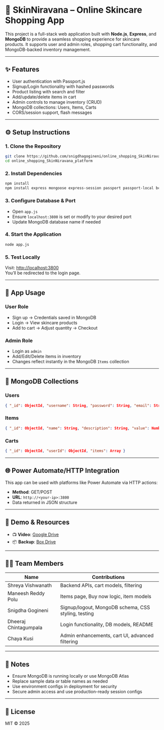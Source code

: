 # 🧴 SkinNiravana – Online Skincare Shopping App

This project is a full-stack web application built with **Node.js**, **Express**, and **MongoDB** to provide a seamless shopping experience for skincare products. It supports user and admin roles, shopping cart functionality, and MongoDB-backed inventory management.

---

## ✨ Features

- User authentication with Passport.js  
- Signup/Login functionality with hashed passwords  
- Product listing with search and filter  
- Add/update/delete items in cart  
- Admin controls to manage inventory (CRUD)  
- MongoDB collections: Users, Items, Carts  
- CORS/session support, flash messages  

---

## ⚙️ Setup Instructions

### 1. Clone the Repository

```bash
git clone https://github.com/snigdhagogineni/online_shopping_SkinNiravana_platform.git
cd online_shopping_SkinNiravana_platform
```

### 2. Install Dependencies

```bash
npm install
npm install express mongoose express-session passport passport-local bcryptjs connect-flash method-override
```

### 3. Configure Database & Port

- Open `app.js`  
- Ensure `localhost:3800` is set or modify to your desired port  
- Update MongoDB database name if needed

### 4. Start the Application

```bash
node app.js
```

### 5. Test Locally

Visit: [http://localhost:3800](http://localhost:3800)  
You’ll be redirected to the login page.

---

## 🧪 App Usage

### User Role

- Sign up → Credentials saved in MongoDB  
- Login → View skincare products  
- Add to cart → Adjust quantity → Checkout

### Admin Role

- Login as `admin`  
- Add/Edit/Delete items in inventory  
- Changes reflect instantly in the MongoDB `Items` collection

---

## 🛒 MongoDB Collections

### Users

```json
{ "_id": ObjectId, "username": String, "password": String, "email": String, "phone": String, "address": String }
```

### Items

```json
{ "_id": ObjectId, "name": String, "description": String, "value": Number, "count": Number, "image": String, "type": String }
```

### Carts

```json
{ "_id": ObjectId, "userId": ObjectId, "items": Array }
```

---

## 🌐 Power Automate/HTTP Integration

This app can be used with platforms like Power Automate via HTTP actions:

- **Method**: GET/POST  
- **URL**: `http://<your-ip>:3800`  
- Data returned in JSON structure

---

## 🧪 Demo & Resources

- 📺 **Video**: [Google Drive](https://drive.google.com/file/d/1gf4-7vOarCg3Y-IzBL8KrpN1_SLC_zon/view?usp=drive_link)  
- 📦 **Backup**: [Box Drive](https://utdallas.box.com/s/tlyfgiqo1qcybybjfzez83d5bdbs6mgm)

---

## 👨‍💻 Team Members

| Name                  | Contributions                                           |
|-----------------------|---------------------------------------------------------|
| Shreya Vishwanath     | Backend APIs, cart models, filtering                    |
| Maneesh Reddy Polu    | Items page, Buy now logic, item models                  |
| Snigdha Gogineni      | Signup/logout, MongoDB schema, CSS styling, testing     |
| Dheeraj Chintagumpala | Login functionality, DB models, README                  |
| Chaya Kusi            | Admin enhancements, cart UI, advanced filtering         |

---

## 📝 Notes

- Ensure MongoDB is running locally or use MongoDB Atlas  
- Replace sample data or table names as needed  
- Use environment configs in deployment for security  
- Secure admin access and use production-ready session configs

---

## 📄 License

MIT © 2025
